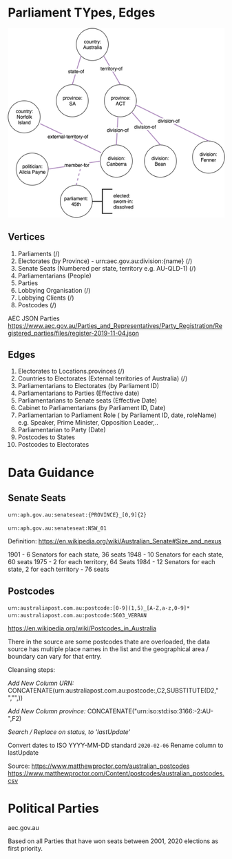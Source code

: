 # Parliament TYpes, Edges

	
![parliament-datatypes](../../../../docs/graph-parliaments.png)

## Vertices

1. Parliaments (/)
2. Electorates (by Province) - urn:aec.gov.au:division:{name} (/)
3. Senate Seats (Numbered per state, territory e.g. AU-QLD-1) (/)
4. Parliamentarians (People)
5. Parties
6. Lobbying Organisation (/)
7. Lobbying Clients (/)
8. Postcodes (/)

AEC JSON Parties
https://www.aec.gov.au/Parties_and_Representatives/Party_Registration/Registered_parties/files/register-2019-11-04.json

## Edges

1. Electorates to Locations.provinces (/)
2. Countries to Electorates (External territories of Australia)  (/)
3. Parliamentarians to Electorates (by Parliament ID)
4. Parliamentarians to Parties (Effective date)
5. Parliamentarians to Senate seats (Effective Date)
6. Cabinet to Parliamentarians (by Parliament ID, Date)
7. Parliamentarian to Parliament Role ( by Parliament ID, date, roleName) e.g. Speaker, Prime Minister, Opposition Leader,..
8. Parliamentarian to Party (Date)
9. Postcodes to States
10. Postcodes to Electorates


# Data Guidance

## Senate Seats

`urn:aph.gov.au:senateseat:{PROVINCE}_[0,9]{2}`

`urn:aph.gov.au:senateseat:NSW_01`

Definition:
https://en.wikipedia.org/wiki/Australian_Senate#Size_and_nexus

1901 - 6 Senators for each state, 36 seats
1948 - 10 Senators for each state, 60 seats
1975 - 2 for each territory, 64 Seats
1984 - 12 Senators for each state, 2 for each territory - 76 seats

## Postcodes

`urn:australiapost.com.au:postcode:[0-9](1,5)_[A-Z,a-z,0-9]*`
`urn:australiapost.com.au:postcode:5603_VERRAN`

https://en.wikipedia.org/wiki/Postcodes_in_Australia

There in the source are some postcodes thate are overloaded, the data source has multiple place names in the
list and the geographical area / boundary can vary for that entry.

Cleansing steps:

*Add New Column URN:*
CONCATENATE(urn:australiapost.com.au:postcode:,C2,SUBSTITUTE(D2," ","",))

*Add New Column province:*
CONCATENATE("urn:iso:std:iso:3166:-2:AU-",F2)

*Search / Replace on status, to 'lastUpdate'*

Convert dates to ISO YYYY-MM-DD standard `2020-02-06`
Rename column to lastUpdate


Source:
https://www.matthewproctor.com/australian_postcodes
https://www.matthewproctor.com/Content/postcodes/australian_postcodes.csv

# Political Parties

aec.gov.au

Based on all Parties that have won seats between 2001, 2020 elections as first priority.


